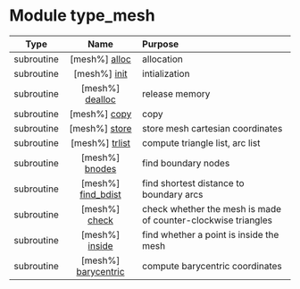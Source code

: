 # Module type_mesh

| Type | Name | Purpose |
| :--: | :--: | :---------- |
| subroutine | [mesh%] [alloc](https://github.com/JCSDA/saber/src/saber/bump/type_mesh.F90#L71) | allocation |
| subroutine | [mesh%] [init](https://github.com/JCSDA/saber/src/saber/bump/type_mesh.F90#L100) | intialization |
| subroutine | [mesh%] [dealloc](https://github.com/JCSDA/saber/src/saber/bump/type_mesh.F90#L161) | release memory |
| subroutine | [mesh%] [copy](https://github.com/JCSDA/saber/src/saber/bump/type_mesh.F90#L196) | copy |
| subroutine | [mesh%] [store](https://github.com/JCSDA/saber/src/saber/bump/type_mesh.F90#L245) | store mesh cartesian coordinates |
| subroutine | [mesh%] [trlist](https://github.com/JCSDA/saber/src/saber/bump/type_mesh.F90#L277) | compute triangle list, arc list |
| subroutine | [mesh%] [bnodes](https://github.com/JCSDA/saber/src/saber/bump/type_mesh.F90#L336) | find boundary nodes |
| subroutine | [mesh%] [find_bdist](https://github.com/JCSDA/saber/src/saber/bump/type_mesh.F90#L410) | find shortest distance to boundary arcs |
| subroutine | [mesh%] [check](https://github.com/JCSDA/saber/src/saber/bump/type_mesh.F90#L467) | check whether the mesh is made of counter-clockwise triangles |
| subroutine | [mesh%] [inside](https://github.com/JCSDA/saber/src/saber/bump/type_mesh.F90#L627) | find whether a point is inside the mesh |
| subroutine | [mesh%] [barycentric](https://github.com/JCSDA/saber/src/saber/bump/type_mesh.F90#L659) | compute barycentric coordinates |
